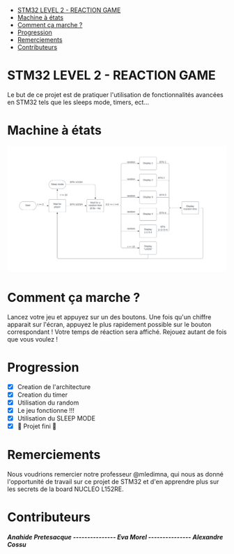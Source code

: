 - [STM32 LEVEL 2 - REACTION GAME](#STM32-LEVEL-2---REACTION-GAME)
- [Machine à états](#Machine-à-états-)
- [Comment ça marche ?](#comment-ça-marche-)
- [Progression](#progression)
- [Remerciements](#remerciements)
- [Contributeurs](#contributeurs)
  
# STM32 LEVEL 2 - REACTION GAME
Le but de ce projet est de pratiquer l'utilisation de fonctionnalités avancées en STM32 tels que les sleeps mode, timers, ect...

# Machine à états
![alt text](https://github.com/ToraqZ/ReactionGame/blob/main/Doc/state_machine.png?raw=true)

# Comment ça marche ?
Lancez votre jeu et appuyez sur un des boutons. Une fois qu'un chiffre apparait sur l'écran, appuyez le plus rapidement possible sur le bouton correspondant ! Votre temps de réaction sera affiché. Rejouez autant de fois que vous voulez !

# Progression
- [x] Creation de l'architecture
- [x] Creation du timer
- [x] Utilisation du random
- [x] Le jeu fonctionne !!!
- [x] Utilisation du SLEEP MODE
- [x] :tada: Projet fini :tada:

# Remerciements
Nous voudrions remercier notre professeur @mledimna, qui nous as donné l'opportunité de travail sur ce projet de STM32 et d'en apprendre plus sur les secrets de la board NUCLEO L152RE.

# Contributeurs

##### Anahide Pretesacque  ---------------   Eva Morel  ---------------   Alexandre Cossu
